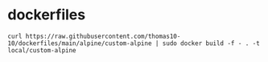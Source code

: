 # dockerfiles

`curl https://raw.githubusercontent.com/thomas10-10/dockerfiles/main/alpine/custom-alpine | sudo docker build -f - . -t local/custom-alpine`
